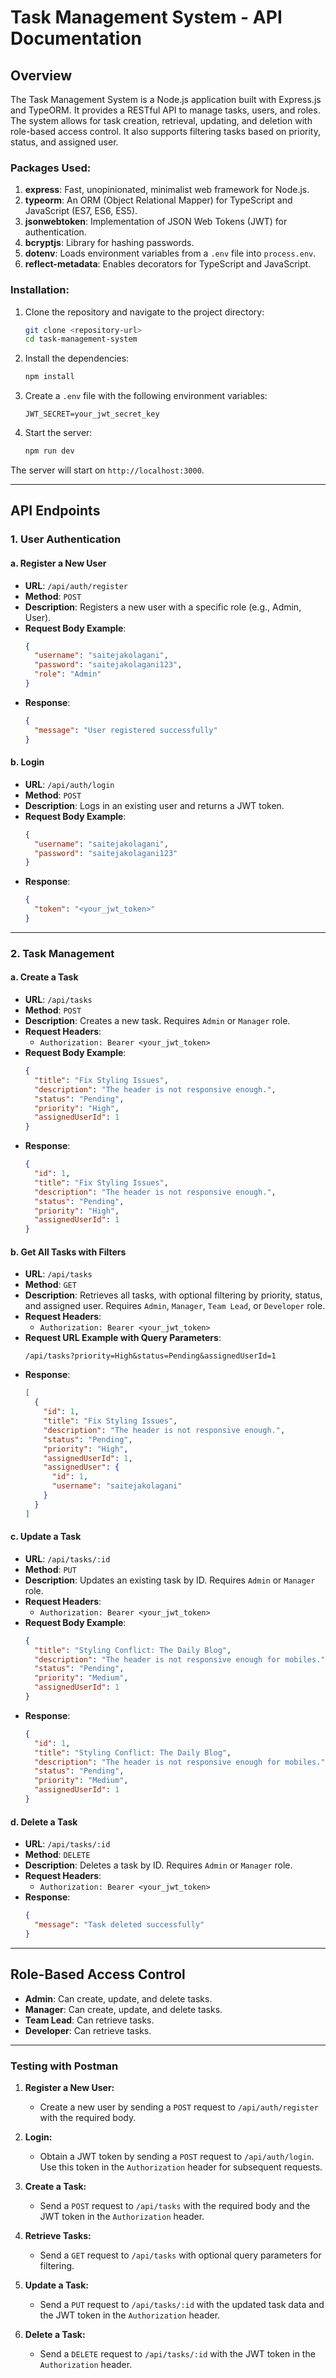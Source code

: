 # Task Management System - API Documentation

## Overview
The Task Management System is a Node.js application built with Express.js and TypeORM. It provides a RESTful API to manage tasks, users, and roles. The system allows for task creation, retrieval, updating, and deletion with role-based access control. It also supports filtering tasks based on priority, status, and assigned user.

### Packages Used:
1. **express**: Fast, unopinionated, minimalist web framework for Node.js.
2. **typeorm**: An ORM (Object Relational Mapper) for TypeScript and JavaScript (ES7, ES6, ES5).
3. **jsonwebtoken**: Implementation of JSON Web Tokens (JWT) for authentication.
4. **bcryptjs**: Library for hashing passwords.
5. **dotenv**: Loads environment variables from a `.env` file into `process.env`.
6. **reflect-metadata**: Enables decorators for TypeScript and JavaScript.

### Installation:

1. Clone the repository and navigate to the project directory:
   ```bash
   git clone <repository-url>
   cd task-management-system
   ```

2. Install the dependencies:
   ```bash
   npm install
   ```

3. Create a `.env` file with the following environment variables:
   ```env
   JWT_SECRET=your_jwt_secret_key
   ```

4. Start the server:
   ```bash
   npm run dev
   ```

The server will start on `http://localhost:3000`.

---

## API Endpoints

### 1. **User Authentication**
#### a. Register a New User
   - **URL**: `/api/auth/register`
   - **Method**: `POST`
   - **Description**: Registers a new user with a specific role (e.g., Admin, User).
   - **Request Body Example**:
     ```json
     {
       "username": "saitejakolagani",
       "password": "saitejakolagani123",
       "role": "Admin"
     }
     ```
   - **Response**:
     ```json
     {
       "message": "User registered successfully"
     }
     ```

#### b. Login
   - **URL**: `/api/auth/login`
   - **Method**: `POST`
   - **Description**: Logs in an existing user and returns a JWT token.
   - **Request Body Example**:
     ```json
     {
       "username": "saitejakolagani",
       "password": "saitejakolagani123"
     }
     ```
   - **Response**:
     ```json
     {
       "token": "<your_jwt_token>"
     }
     ```

---

### 2. **Task Management**
#### a. Create a Task
   - **URL**: `/api/tasks`
   - **Method**: `POST`
   - **Description**: Creates a new task. Requires `Admin` or `Manager` role.
   - **Request Headers**:
     - `Authorization: Bearer <your_jwt_token>`
   - **Request Body Example**:
     ```json
     {
       "title": "Fix Styling Issues",
       "description": "The header is not responsive enough.",
       "status": "Pending",
       "priority": "High",
       "assignedUserId": 1
     }
     ```
   - **Response**:
     ```json
     {
       "id": 1,
       "title": "Fix Styling Issues",
       "description": "The header is not responsive enough.",
       "status": "Pending",
       "priority": "High",
       "assignedUserId": 1
     }
     ```

#### b. Get All Tasks with Filters
   - **URL**: `/api/tasks`
   - **Method**: `GET`
   - **Description**: Retrieves all tasks, with optional filtering by priority, status, and assigned user. Requires `Admin`, `Manager`, `Team Lead`, or `Developer` role.
   - **Request Headers**:
     - `Authorization: Bearer <your_jwt_token>`
   - **Request URL Example with Query Parameters**:
     ```
     /api/tasks?priority=High&status=Pending&assignedUserId=1
     ```
   - **Response**:
     ```json
     [
       {
         "id": 1,
         "title": "Fix Styling Issues",
         "description": "The header is not responsive enough.",
         "status": "Pending",
         "priority": "High",
         "assignedUserId": 1,
         "assignedUser": {
           "id": 1,
           "username": "saitejakolagani"
         }
       }
     ]
     ```

#### c. Update a Task
   - **URL**: `/api/tasks/:id`
   - **Method**: `PUT`
   - **Description**: Updates an existing task by ID. Requires `Admin` or `Manager` role.
   - **Request Headers**:
     - `Authorization: Bearer <your_jwt_token>`
   - **Request Body Example**:
     ```json
     {
       "title": "Styling Conflict: The Daily Blog",
       "description": "The header is not responsive enough for mobiles.",
       "status": "Pending",
       "priority": "Medium",
       "assignedUserId": 1
     }
     ```
   - **Response**:
     ```json
     {
       "id": 1,
       "title": "Styling Conflict: The Daily Blog",
       "description": "The header is not responsive enough for mobiles.",
       "status": "Pending",
       "priority": "Medium",
       "assignedUserId": 1
     }
     ```

#### d. Delete a Task
   - **URL**: `/api/tasks/:id`
   - **Method**: `DELETE`
   - **Description**: Deletes a task by ID. Requires `Admin` or `Manager` role.
   - **Request Headers**:
     - `Authorization: Bearer <your_jwt_token>`
   - **Response**:
     ```json
     {
       "message": "Task deleted successfully"
     }
     ```

---

## Role-Based Access Control
- **Admin**: Can create, update, and delete tasks.
- **Manager**: Can create, update, and delete tasks.
- **Team Lead**: Can retrieve tasks.
- **Developer**: Can retrieve tasks.

---

### Testing with Postman

1. **Register a New User:**
   - Create a new user by sending a `POST` request to `/api/auth/register` with the required body.

2. **Login:**
   - Obtain a JWT token by sending a `POST` request to `/api/auth/login`. Use this token in the `Authorization` header for subsequent requests.

3. **Create a Task:**
   - Send a `POST` request to `/api/tasks` with the required body and the JWT token in the `Authorization` header.

4. **Retrieve Tasks:**
   - Send a `GET` request to `/api/tasks` with optional query parameters for filtering.

5. **Update a Task:**
   - Send a `PUT` request to `/api/tasks/:id` with the updated task data and the JWT token in the `Authorization` header.

6. **Delete a Task:**
   - Send a `DELETE` request to `/api/tasks/:id` with the JWT token in the `Authorization` header.
